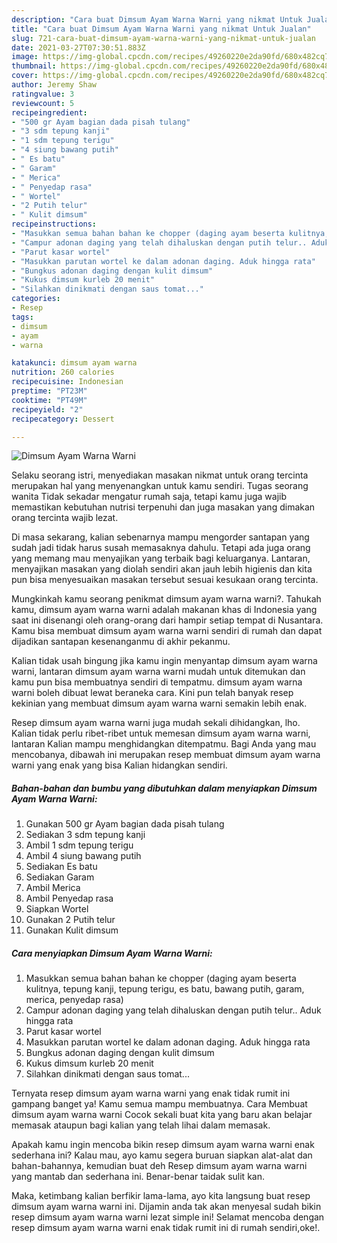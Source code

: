 ```yaml
---
description: "Cara buat Dimsum Ayam Warna Warni yang nikmat Untuk Jualan"
title: "Cara buat Dimsum Ayam Warna Warni yang nikmat Untuk Jualan"
slug: 721-cara-buat-dimsum-ayam-warna-warni-yang-nikmat-untuk-jualan
date: 2021-03-27T07:30:51.883Z
image: https://img-global.cpcdn.com/recipes/49260220e2da90fd/680x482cq70/dimsum-ayam-warna-warni-foto-resep-utama.jpg
thumbnail: https://img-global.cpcdn.com/recipes/49260220e2da90fd/680x482cq70/dimsum-ayam-warna-warni-foto-resep-utama.jpg
cover: https://img-global.cpcdn.com/recipes/49260220e2da90fd/680x482cq70/dimsum-ayam-warna-warni-foto-resep-utama.jpg
author: Jeremy Shaw
ratingvalue: 3
reviewcount: 5
recipeingredient:
- "500 gr Ayam bagian dada pisah tulang"
- "3 sdm tepung kanji"
- "1 sdm tepung terigu"
- "4 siung bawang putih"
- " Es batu"
- " Garam"
- " Merica"
- " Penyedap rasa"
- " Wortel"
- "2 Putih telur"
- " Kulit dimsum"
recipeinstructions:
- "Masukkan semua bahan bahan ke chopper (daging ayam beserta kulitnya, tepung kanji, tepung terigu, es batu, bawang putih, garam, merica, penyedap rasa)"
- "Campur adonan daging yang telah dihaluskan dengan putih telur.. Aduk hingga rata"
- "Parut kasar wortel"
- "Masukkan parutan wortel ke dalam adonan daging. Aduk hingga rata"
- "Bungkus adonan daging dengan kulit dimsum"
- "Kukus dimsum kurleb 20 menit"
- "Silahkan dinikmati dengan saus tomat..."
categories:
- Resep
tags:
- dimsum
- ayam
- warna

katakunci: dimsum ayam warna 
nutrition: 260 calories
recipecuisine: Indonesian
preptime: "PT23M"
cooktime: "PT49M"
recipeyield: "2"
recipecategory: Dessert

---
```



![Dimsum Ayam Warna Warni](https://img-global.cpcdn.com/recipes/49260220e2da90fd/680x482cq70/dimsum-ayam-warna-warni-foto-resep-utama.jpg)

Selaku seorang istri, menyediakan masakan nikmat untuk orang tercinta merupakan hal yang menyenangkan untuk kamu sendiri. Tugas seorang  wanita Tidak sekadar mengatur rumah saja, tetapi kamu juga wajib memastikan kebutuhan nutrisi terpenuhi dan juga masakan yang dimakan orang tercinta wajib lezat.

Di masa  sekarang, kalian sebenarnya mampu mengorder santapan yang sudah jadi tidak harus susah memasaknya dahulu. Tetapi ada juga orang yang memang mau menyajikan yang terbaik bagi keluarganya. Lantaran, menyajikan masakan yang diolah sendiri akan jauh lebih higienis dan kita pun bisa menyesuaikan masakan tersebut sesuai kesukaan orang tercinta. 



Mungkinkah kamu seorang penikmat dimsum ayam warna warni?. Tahukah kamu, dimsum ayam warna warni adalah makanan khas di Indonesia yang saat ini disenangi oleh orang-orang dari hampir setiap tempat di Nusantara. Kamu bisa membuat dimsum ayam warna warni sendiri di rumah dan dapat dijadikan santapan kesenanganmu di akhir pekanmu.

Kalian tidak usah bingung jika kamu ingin menyantap dimsum ayam warna warni, lantaran dimsum ayam warna warni mudah untuk ditemukan dan kamu pun bisa membuatnya sendiri di tempatmu. dimsum ayam warna warni boleh dibuat lewat beraneka cara. Kini pun telah banyak resep kekinian yang membuat dimsum ayam warna warni semakin lebih enak.

Resep dimsum ayam warna warni juga mudah sekali dihidangkan, lho. Kalian tidak perlu ribet-ribet untuk memesan dimsum ayam warna warni, lantaran Kalian mampu menghidangkan ditempatmu. Bagi Anda yang mau mencobanya, dibawah ini merupakan resep membuat dimsum ayam warna warni yang enak yang bisa Kalian hidangkan sendiri.

<!--inarticleads1-->

##### Bahan-bahan dan bumbu yang dibutuhkan dalam menyiapkan Dimsum Ayam Warna Warni:

1. Gunakan 500 gr Ayam bagian dada pisah tulang
1. Sediakan 3 sdm tepung kanji
1. Ambil 1 sdm tepung terigu
1. Ambil 4 siung bawang putih
1. Sediakan  Es batu
1. Sediakan  Garam
1. Ambil  Merica
1. Ambil  Penyedap rasa
1. Siapkan  Wortel
1. Gunakan 2 Putih telur
1. Gunakan  Kulit dimsum




<!--inarticleads2-->

##### Cara menyiapkan Dimsum Ayam Warna Warni:

1. Masukkan semua bahan bahan ke chopper (daging ayam beserta kulitnya, tepung kanji, tepung terigu, es batu, bawang putih, garam, merica, penyedap rasa)
1. Campur adonan daging yang telah dihaluskan dengan putih telur.. Aduk hingga rata
1. Parut kasar wortel
1. Masukkan parutan wortel ke dalam adonan daging. Aduk hingga rata
1. Bungkus adonan daging dengan kulit dimsum
1. Kukus dimsum kurleb 20 menit
1. Silahkan dinikmati dengan saus tomat...




Ternyata resep dimsum ayam warna warni yang enak tidak rumit ini gampang banget ya! Kamu semua mampu membuatnya. Cara Membuat dimsum ayam warna warni Cocok sekali buat kita yang baru akan belajar memasak ataupun bagi kalian yang telah lihai dalam memasak.

Apakah kamu ingin mencoba bikin resep dimsum ayam warna warni enak sederhana ini? Kalau mau, ayo kamu segera buruan siapkan alat-alat dan bahan-bahannya, kemudian buat deh Resep dimsum ayam warna warni yang mantab dan sederhana ini. Benar-benar taidak sulit kan. 

Maka, ketimbang kalian berfikir lama-lama, ayo kita langsung buat resep dimsum ayam warna warni ini. Dijamin anda tak akan menyesal sudah bikin resep dimsum ayam warna warni lezat simple ini! Selamat mencoba dengan resep dimsum ayam warna warni enak tidak rumit ini di rumah sendiri,oke!.

